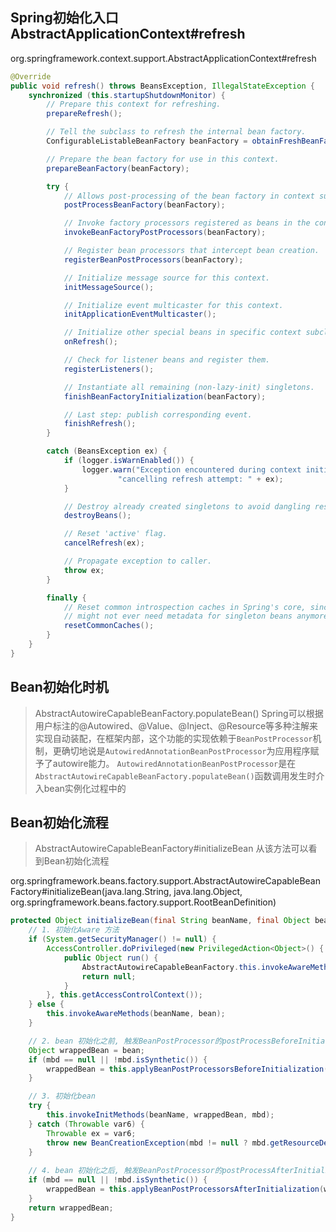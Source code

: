 ## Spring初始化入口 AbstractApplicationContext#refresh 
org.springframework.context.support.AbstractApplicationContext#refresh
```java
@Override
public void refresh() throws BeansException, IllegalStateException {
    synchronized (this.startupShutdownMonitor) {
        // Prepare this context for refreshing.
        prepareRefresh();

        // Tell the subclass to refresh the internal bean factory.
        ConfigurableListableBeanFactory beanFactory = obtainFreshBeanFactory();

        // Prepare the bean factory for use in this context.
        prepareBeanFactory(beanFactory);

        try {
            // Allows post-processing of the bean factory in context subclasses.
            postProcessBeanFactory(beanFactory);

            // Invoke factory processors registered as beans in the context.
            invokeBeanFactoryPostProcessors(beanFactory);

            // Register bean processors that intercept bean creation.
            registerBeanPostProcessors(beanFactory);

            // Initialize message source for this context.
            initMessageSource();

            // Initialize event multicaster for this context.
            initApplicationEventMulticaster();

            // Initialize other special beans in specific context subclasses.
            onRefresh();

            // Check for listener beans and register them.
            registerListeners();

            // Instantiate all remaining (non-lazy-init) singletons.
            finishBeanFactoryInitialization(beanFactory);

            // Last step: publish corresponding event.
            finishRefresh();
        }

        catch (BeansException ex) {
            if (logger.isWarnEnabled()) {
                logger.warn("Exception encountered during context initialization - " +
                        "cancelling refresh attempt: " + ex);
            }

            // Destroy already created singletons to avoid dangling resources.
            destroyBeans();

            // Reset 'active' flag.
            cancelRefresh(ex);

            // Propagate exception to caller.
            throw ex;
        }

        finally {
            // Reset common introspection caches in Spring's core, since we
            // might not ever need metadata for singleton beans anymore...
            resetCommonCaches();
        }
    }
}
```

## Bean初始化时机
> AbstractAutowireCapableBeanFactory.populateBean()
> Spring可以根据用户标注的@Autowired、@Value、@Inject、@Resource等多种注解来实现自动装配，在框架内部，这个功能的实现依赖于`BeanPostProcessor`机制，更确切地说是`AutowiredAnnotationBeanPostProcessor`为应用程序赋予了autowire能力。
> `AutowiredAnnotationBeanPostProcessor`是在`AbstractAutowireCapableBeanFactory.populateBean()`函数调用发生时介入bean实例化过程中的



## Bean初始化流程
> AbstractAutowireCapableBeanFactory#initializeBean 从该方法可以看到Bean初始化流程

org.springframework.beans.factory.support.AbstractAutowireCapableBeanFactory#initializeBean(java.lang.String, java.lang.Object, org.springframework.beans.factory.support.RootBeanDefinition)
```java
protected Object initializeBean(final String beanName, final Object bean, RootBeanDefinition mbd) {
    // 1. 初始化Aware 方法
    if (System.getSecurityManager() != null) {
        AccessController.doPrivileged(new PrivilegedAction<Object>() {
            public Object run() {
                AbstractAutowireCapableBeanFactory.this.invokeAwareMethods(beanName, bean);
                return null;
            }
        }, this.getAccessControlContext());
    } else {
        this.invokeAwareMethods(beanName, bean);
    }

    // 2. bean 初始化之前, 触发BeanPostProcessor的postProcessBeforeInitialization
    Object wrappedBean = bean;
    if (mbd == null || !mbd.isSynthetic()) {
        wrappedBean = this.applyBeanPostProcessorsBeforeInitialization(wrappedBean, beanName);
    }

    // 3. 初始化bean
    try {
        this.invokeInitMethods(beanName, wrappedBean, mbd);
    } catch (Throwable var6) {
        Throwable ex = var6;
        throw new BeanCreationException(mbd != null ? mbd.getResourceDescription() : null, beanName, "Invocation of init method failed", ex);
    }
    
    // 4. bean 初始化之后, 触发BeanPostProcessor的postProcessAfterInitialization
    if (mbd == null || !mbd.isSynthetic()) {
        wrappedBean = this.applyBeanPostProcessorsAfterInitialization(wrappedBean, beanName);
    }
    return wrappedBean;
}
```